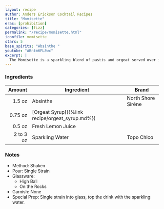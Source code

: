 ```yaml
---
layout: recipe
author: Anders Erickson Cocktail Recipes
title: "Momisette"
eras: [prohibition]
categories: [fizz]
permalink: "/recipe/momisette.html"
iconfile: momisette
stars: 5
base_spirits: "Absinthe "
youtube: "ABntm6FL8wc"
excerpt: |
  The Momisette is a sparkling blend of pastis and orgeat served over ice. It’s easy to make and tastes great on a warm day.
---
```


### Ingredients

|    Amount | Ingredient                                      | Brand              |
| --------: | ----------------------------------------------- | ------------------ |
|    1.5 oz | Absinthe                                        | North Shore Sirène |
|   0.75 oz | [Orgeat Syrup]({%link recipe/orgeat_syrup.md%}) |
|    0.5 oz | Fresh Lemon Juice                               |
| 2 to 3 oz | Sparkling Water                                 | Topo Chico         |

### Notes

- Method: Shaken
- Pour: Single Strain
- Glassware:
  - High Ball
  - On the Rocks
- Garnish: None
- Special Prep: Single strain into glass, top the drink with the sparkling water.
